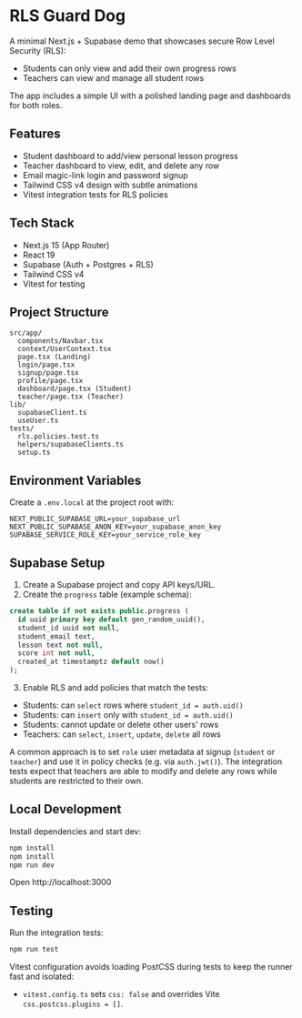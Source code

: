 # RLS Guard Dog

A minimal Next.js + Supabase demo that showcases secure Row Level Security (RLS):
- Students can only view and add their own progress rows
- Teachers can view and manage all student rows

The app includes a simple UI with a polished landing page and dashboards for both roles.

## Features
- Student dashboard to add/view personal lesson progress
- Teacher dashboard to view, edit, and delete any row
- Email magic-link login and password signup
- Tailwind CSS v4 design with subtle animations
- Vitest integration tests for RLS policies

## Tech Stack
- Next.js 15 (App Router)
- React 19
- Supabase (Auth + Postgres + RLS)
- Tailwind CSS v4
- Vitest for testing

## Project Structure
```
src/app/
  components/Navbar.tsx
  context/UserContext.tsx
  page.tsx (Landing)
  login/page.tsx
  signup/page.tsx
  profile/page.tsx
  dashboard/page.tsx (Student)
  teacher/page.tsx (Teacher)
lib/
  supabaseClient.ts
  useUser.ts
tests/
  rls.policies.test.ts
  helpers/supabaseClients.ts
  setup.ts
```

## Environment Variables
Create a `.env.local` at the project root with:
```
NEXT_PUBLIC_SUPABASE_URL=your_supabase_url
NEXT_PUBLIC_SUPABASE_ANON_KEY=your_supabase_anon_key
SUPABASE_SERVICE_ROLE_KEY=your_service_role_key
```

## Supabase Setup
1. Create a Supabase project and copy API keys/URL.
2. Create the `progress` table (example schema):
```sql
create table if not exists public.progress (
  id uuid primary key default gen_random_uuid(),
  student_id uuid not null,
  student_email text,
  lesson text not null,
  score int not null,
  created_at timestamptz default now()
);
```
3. Enable RLS and add policies that match the tests:
- Students: can `select` rows where `student_id = auth.uid()`
- Students: can `insert` only with `student_id = auth.uid()`
- Students: cannot update or delete other users' rows
- Teachers: can `select`, `insert`, `update`, `delete` all rows

A common approach is to set `role` user metadata at signup (`student` or `teacher`) and use it in policy checks (e.g. via `auth.jwt()`). The integration tests expect that teachers are able to modify and delete any rows while students are restricted to their own.

## Local Development
Install dependencies and start dev:
```bash
npm install
npm install
npm run dev
```
Open http://localhost:3000

## Testing
Run the integration tests:
```bash
npm run test
```
Vitest configuration avoids loading PostCSS during tests to keep the runner fast and isolated:
- `vitest.config.ts` sets `css: false` and overrides Vite `css.postcss.plugins = []`.
